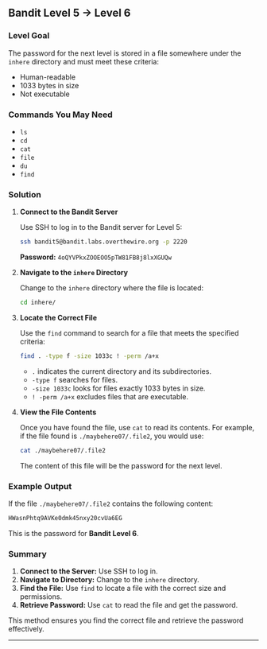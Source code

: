 ## **Bandit Level 5 → Level 6**

### **Level Goal**

The password for the next level is stored in a file somewhere under the `inhere` directory and must meet these criteria:

- Human-readable
- 1033 bytes in size
- Not executable

### **Commands You May Need**

- `ls`
- `cd`
- `cat`
- `file`
- `du`
- `find`

### **Solution**

1. **Connect to the Bandit Server**

   Use SSH to log in to the Bandit server for Level 5:

   ```bash
   ssh bandit5@bandit.labs.overthewire.org -p 2220
   ```

   **Password:** `4oQYVPkxZOOEOO5pTW81FB8j8lxXGUQw`

2. **Navigate to the `inhere` Directory**

   Change to the `inhere` directory where the file is located:

   ```bash
   cd inhere/
   ```

3. **Locate the Correct File**

   Use the `find` command to search for a file that meets the specified criteria:

   ```bash
   find . -type f -size 1033c ! -perm /a+x
   ```

   - `.` indicates the current directory and its subdirectories.
   - `-type f` searches for files.
   - `-size 1033c` looks for files exactly 1033 bytes in size.
   - `! -perm /a+x` excludes files that are executable.

4. **View the File Contents**

   Once you have found the file, use `cat` to read its contents. For example, if the file found is `./maybehere07/.file2`, you would use:

   ```bash
   cat ./maybehere07/.file2
   ```

   The content of this file will be the password for the next level.

### **Example Output**

If the file `./maybehere07/.file2` contains the following content:

```bash
HWasnPhtq9AVKe0dmk45nxy20cvUa6EG
```

This is the password for **Bandit Level 6**.

### **Summary**

1. **Connect to the Server:** Use SSH to log in.
2. **Navigate to Directory:** Change to the `inhere` directory.
3. **Find the File:** Use `find` to locate a file with the correct size and permissions.
4. **Retrieve Password:** Use `cat` to read the file and get the password.

This method ensures you find the correct file and retrieve the password effectively.

---
